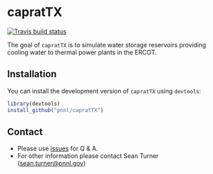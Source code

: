 
<!-- README.md is generated from README.Rmd. Please edit that file -->

# capratTX

<!-- badges: start -->

[![Travis build
status](https://travis-ci.com/pnnl/capratTX.svg?branch=master)](https://travis-ci.com/pnnl/capratTX)
<!-- badges: end -->

The goal of `capratTX` is to simulate water storage reservoirs providing
cooling water to thermal power plants in the ERCOT.

## Installation

You can install the development version of `capratTX` using `devtools`:

``` r
library(devtools)
install_github("pnnl/capratTX")
```

## Contact

  - Please use [issues](https://github.com/pnnl/capratTX/issues) for Q &
    A.
  - For other information please contact Sean Turner
    (<sean.turner@pnnl.gov>)
